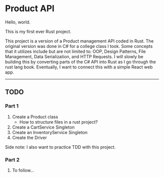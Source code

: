 # Product API

Hello, world.

This is my first ever Rust project.

This project is a version of a Product management API coded in Rust. The original version was done in C# for a college class I took. Some concepts that it utilizes include but are not limited to: OOP, Design Patterns, File Management, Data Serialization, and HTTP Requests.  I will slowly be building this by converting parts of the C# API into Rust as I go through the rust lang book. Eventually, I want to connect this with a simple React web app.

---

## TODO

### Part 1

1. Create a Product class
    - How to structure files in a rust project?
2. Create a CartService Singleton
3. Create an InventoryService Singleton
4. Create the Driver

Side note: I also want to practice TDD with this project.

### Part 2

1. To follow...
